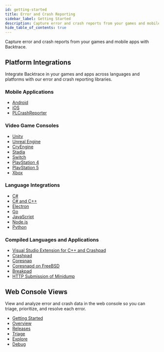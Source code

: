```yaml
---
id: getting-started
title: Error and Crash Reporting
sidebar_label: Getting Started
description: Capture error and crash reports from your games and mobile apps with Backtrace.
hide_table_of_contents: true
---
```


Capture error and crash reports from your games and mobile apps with Backtrace.

<div className="box box1 card">
  <div className="container">
  <h2>Platform Integrations</h2>
  <p>Integrate Backtrace in your games and apps across languages and platforms with our error and crash reporting libraries.</p>
  <h3>Mobile Applications</h3>
  <ul>
    <li><a href="/error-reporting/platform-integrations/android/setup/">Android</a></li>
    <li><a href="/error-reporting/platform-integrations/ios/setup/">iOS</a></li>
    <li><a href="/error-reporting/platform-integrations/plcrash-reporter/">PLCrashReporter</a></li>
  </ul>
  <h3>Video Game Consoles</h3>
  <ul>
    <li><a href="/error-reporting/platform-integrations/unity/setup/">Unity</a></li>
    <li><a href="/error-reporting/platform-integrations/unreal/setup/">Unreal Engine</a></li>
    <li><a href="/error-reporting/platform-integrations/cryengine/">CryEngine</a></li>
    <li><a href="/error-reporting/platform-integrations/stadia/">Stadia</a></li>
    <li><a href="/error-reporting/platform-integrations/nintendo/">Switch</a></li>
    <li><a href="/error-reporting/platform-integrations/ps4/">PlayStation 4</a></li>
    <li><a href="/error-reporting/platform-integrations/ps5/">PlayStation 5</a></li>
    <li><a href="/error-reporting/platform-integrations/xbox/">Xbox</a></li>
  </ul>
  <h3>Language Integrations</h3>
  <ul>
    <li><a href="/error-reporting/language-integrations/c/">C#</a></li>
    <li><a href="/error-reporting/language-integrations/mixed/">C# and C++</a></li>
    <li><a href="/error-reporting/language-integrations/electron/">Electron</a></li>
    <li><a href="/error-reporting/language-integrations/go/">Go</a></li>
    <li><a href="/error-reporting/language-integrations/javascript/">JavaScript</a></li>
    <li><a href="/error-reporting/language-integrations/node/">Node.js</a></li>
    <li><a href="/error-reporting/language-integrations/python/">Python</a></li>
  </ul>
  <h3>Compiled Languages and Applications</h3>
  <ul>
    <li><a href="/error-reporting/platform-integrations/visual-studio/">Visual Studio Extension for C++ and Crashpad</a></li>
    <li><a href="/error-reporting/platform-integrations/crashpad/">Crashpad</a></li>
    <li><a href="/error-reporting/platform-integrations/coresnap/integrating/">Coresnap</a></li>
    <li><a href="/error-reporting/platform-integrations/coresnap/setup/">Coresnapd on FreeBSD</a></li>
    <li><a href="/error-reporting/platform-integrations/breakpad/">Breakpad</a></li>
    <li><a href="/error-reporting/platform-integrations/http-submission/">HTTP Submission of Minidump</a></li>
  </ul>
  </div>
</div>

<div className="box box2 card">
  <div className="container">
  <h2>Web Console Views</h2>
  <p>View and analyze error and crash data in the web console so you can triage, prioritize, and resolve each error.</p>
  <ul>
    <li><a href="/error-reporting/web-console/getting-started/">Getting Started</a></li>
    <li><a href="/error-reporting/web-console/overview/">Overview</a></li>
    <li><a href="/error-reporting/web-console/releases/">Releases</a></li>
    <li><a href="/error-reporting/web-console/triage/">Triage</a></li>
    <li><a href="/error-reporting/web-console/explore/">Explore</a></li>
    <li><a href="/error-reporting/web-console/debug/">Debug</a></li>
  </ul>
  </div>
</div>
